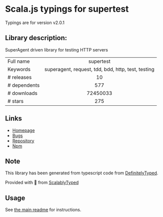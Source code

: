 
# Scala.js typings for supertest

Typings are for version v2.0.1

## Library description:
SuperAgent driven library for testing HTTP servers

|                    |                 |
| ------------------ | :-------------: |
| Full name          | supertest |
| Keywords           | superagent, request, tdd, bdd, http, test, testing |
| # releases         | 10 |
| # dependents       | 577 |
| # downloads        | 72450033 |
| # stars            | 275 |

## Links
- [Homepage](https://github.com/visionmedia/supertest#readme)
- [Bugs](https://github.com/visionmedia/supertest/issues)
- [Repository](https://github.com/visionmedia/supertest)
- [Npm](https://www.npmjs.com/package/supertest)
    


## Note
This library has been generated from typescript code from [DefinitelyTyped](https://definitelytyped.org).

Provided with :purple_heart: from [ScalablyTyped](https://github.com/oyvindberg/ScalablyTyped)

## Usage
See [the main readme](../../readme.md) for instructions.


